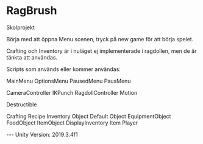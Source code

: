 # RagBrush
Skolprojekt

Börja med att öppna Menu scenen, tryck på new game för att börja spelet. 

Crafting och Inventory är i nuläget ej implementerade i ragdollen, men de är tänkta att användas. 

Scripts som används eller kommer användas:

MainMenu
OptionsMenu
PausedMenu
PausMenu

CameraController
IKPunch
RagdollController
Motion

Destructible

Crafting
Recipe
Inventory Object
Default Object
EquipmentObject
FoodObject
ItemObject
DisplayInventory
Item
Player

--- Unity Version: 2019.3.4f1
